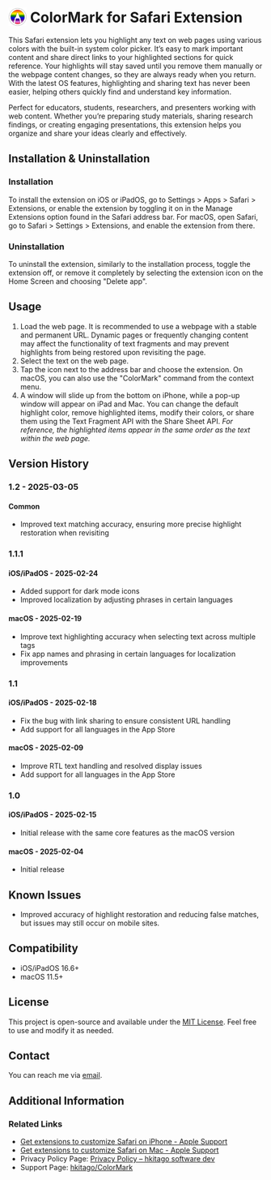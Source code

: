 # <img src="https://raw.githubusercontent.com/hkitago/ColorMark/refs/heads/main/Shared%20(App)/Resources/Icon.png" height="36" valign="bottom"/> ColorMark for Safari Extension

This Safari extension lets you highlight any text on web pages using various colors with the built-in system color picker. It’s easy to mark important content and share direct links to your highlighted sections for quick reference. Your highlights will stay saved until you remove them manually or the webpage content changes, so they are always ready when you return. With the latest OS features, highlighting and sharing text has never been easier, helping others quickly find and understand key information.

Perfect for educators, students, researchers, and presenters working with web content. Whether you’re preparing study materials, sharing research findings, or creating engaging presentations, this extension helps you organize and share your ideas clearly and effectively.

## Installation & Uninstallation

### Installation

To install the extension on iOS or iPadOS, go to Settings > Apps > Safari > Extensions, or enable the extension by toggling it on in the Manage Extensions option found in the Safari address bar.
For macOS, open Safari, go to Safari > Settings > Extensions, and enable the extension from there.

### Uninstallation

To uninstall the extension, similarly to the installation process, toggle the extension off, or remove it completely by selecting the extension icon on the Home Screen and choosing "Delete app".

## Usage

1. Load the web page. It is recommended to use a webpage with a stable and permanent URL. Dynamic pages or frequently changing content may affect the functionality of text fragments and may prevent highlights from being restored upon revisiting the page.
2. Select the text on the web page.
3. Tap the icon next to the address bar and choose the extension. On macOS, you can also use the "ColorMark" command from the context menu.
4. A window will slide up from the bottom on iPhone, while a pop-up window will appear on iPad and Mac. You can change the default highlight color, remove highlighted items, modify their colors, or share them using the Text Fragment API with the Share Sheet API. *For reference, the highlighted items appear in the same order as the text within the web page.*

## Version History

### 1.2 - 2025-03-05

#### **Common**

- Improved text matching accuracy, ensuring more precise highlight restoration when revisiting

### 1.1.1

#### **iOS/iPadOS** - 2025-02-24

- Added support for dark mode icons
- Improved localization by adjusting phrases in certain languages

#### **macOS** - 2025-02-19

- Improve text highlighting accuracy when selecting text across multiple tags
- Fix app names and phrasing in certain languages for localization improvements

### 1.1

#### **iOS/iPadOS** - 2025-02-18

- Fix the bug with link sharing to ensure consistent URL handling
- Add support for all languages in the App Store

#### **macOS** - 2025-02-09

- Improve RTL text handling and resolved display issues
- Add support for all languages in the App Store

### 1.0

#### **iOS/iPadOS** - 2025-02-15

- Initial release with the same core features as the macOS version

#### **macOS** - 2025-02-04

- Initial release

## Known Issues

- Improved accuracy of highlight restoration and reducing false matches, but issues may still occur on mobile sites.

## Compatibility

- iOS/iPadOS 16.6+
- macOS 11.5+

## License

This project is open-source and available under the [MIT License](LICENSE). Feel free to use and modify it as needed.

## Contact

You can reach me via [email](mailto:hkitago@icloud.com?subject=Support%20for%20ColorMark).

## Additional Information

### Related Links

- [Get extensions to customize Safari on iPhone - Apple Support](https://support.apple.com/guide/iphone/iphab0432bf6/18.0/ios/18.0)
- [Get extensions to customize Safari on Mac - Apple Support](https://support.apple.com/guide/safari/get-extensions-sfri32508/mac)
- Privacy Policy Page: [Privacy Policy – hkitago software dev](https://hkitago.com/wpautoterms/privacy-policy/)
- Support Page: [hkitago/ColorMark](https://github.com/hkitago/ColorMark/)
